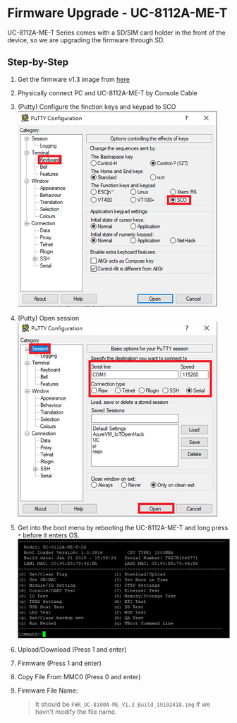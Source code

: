 # Firmware Upgrade - UC-8112A-ME-T

UC-8112A-ME-T Series comes with a SD/SIM card holder in the front of the device, so we are upgrading the firmware through SD.

## Step-by-Step
1. Get the firmware v1.3 image from [here](https://moxa-my.sharepoint.com/:u:/p/franksh_li/EYyw2vOJGaBGh0o6GEtrMQYBW61m3pXgL0IJzz56gNUMZg?e=5eV0Q2)

2. Physically connect PC and UC-8112A-ME-T by Console Cable

3. (Putty) Configure the finction keys and keypad to SCO
![](./Image/upgrade_fw_1.png)

4. (Putty) Open session
![](./Image/upgrade_fw_2.png)

5. Get into the boot menu by rebooting the UC-8112A-ME-T and long press `*` before it enters OS.
![](./Image/upgrade_fw_3.png)

6. Upload/Download (Press 1 and enter)

7. Firmware (Press 1 and enter)

8. Copy File From MMC0 (Press 0 and enter)

9. Firmware File Name: <THE FILE NAME IN SD CARD WITH EXTENSION>
    > It should be `FWR_UC-8100A-ME_V1.3_Build_19102418.img` if we havn't modify the file name.